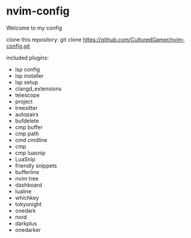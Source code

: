 # nvim-config

Welcome to my config

clone this repository:
git clone https://github.com/CulturedGamer/nvim-config.git

included plugins:

- lsp config
- lsp installer
- lsp setup
- clangd_extensions
- telescope
- project
- treesitter
- autopairs
- bufdelete
- cmp buffer
- cmp path
- cmd cmdline
- cmp
- cmp luasnip
- LuaSnip
- friendly snippets
- bufferline
- nvim tree
- dashboard
- lualine
- whichkey
- tokyonight
- onedark
- nord
- darkplus
- onedarker
